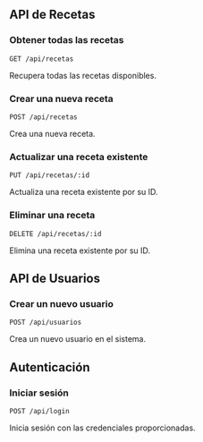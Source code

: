 ## API de Recetas

### Obtener todas las recetas

```
GET /api/recetas
```

Recupera todas las recetas disponibles.

### Crear una nueva receta

```
POST /api/recetas
```

Crea una nueva receta.

### Actualizar una receta existente

```
PUT /api/recetas/:id
```

Actualiza una receta existente por su ID.

### Eliminar una receta

```
DELETE /api/recetas/:id
```

Elimina una receta existente por su ID.

## API de Usuarios

### Crear un nuevo usuario

```
POST /api/usuarios
```

Crea un nuevo usuario en el sistema.

## Autenticación

### Iniciar sesión

```
POST /api/login
```

Inicia sesión con las credenciales proporcionadas.
